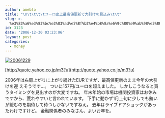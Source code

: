 ```yaml
---
author: ameblo
title: "\n\t\t\t\tユーロ史上最高値更新で大引けの見込み\t\t"
slug: >-
  %e3%83%a6%e3%83%bc%e3%83%ad%e5%8f%b2%e4%b8%8a%e6%9c%80%e9%ab%98%e5%80%a4%e6%9b%b4%e6%96%b0%e3%81%a7%e5%a4%a7%e5%bc%95%e3%81%91%e3%81%ae%e8%a6%8b%e8%be%bc%e3%81%bf
id: 3123
date: '2006-12-30 03:23:06'
layout: post
categories:
  - money
---
```


[![20061229](http://blog-imgs-42.fc2.com/a/k/i/akihikofr/blog_import_4f5646ad80f23.jpg)](http://blog-imgs-42.fc2.com/a/k/i/akihikofr/blog_import_4f5646ad93b1c.jpg)

[http://quote.yahoo.co.jp/m3?u](http://quote.yahoo.co.jp/m3?u)

2006年は右肩上がりに上がり続けたEURですが、最高値更新のまま今年の大引けを迎 えそうです…。 ついに157円/ユーロを超えました。 しかしこうなると買うタイミングを見出すのが大変ですね。 年末年始の市場は機関投資家はお休みですから、荒れやすいと言われています。 下手に動かず1月上旬に少しでも勢いが緩むのを期待して待つしかないですねえ。 去年はライブドアショックがあったわけですけど。 金融関係者のみなさん、よいお年を。